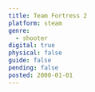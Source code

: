 ```yaml
---
title: Team Fortress 2
platform: steam
genre:
  - shooter
digital: true
physical: false
guide: false
pending: false
posted: 2000-01-01
---
```

